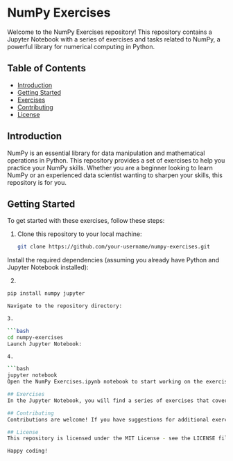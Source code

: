 # NumPy Exercises

Welcome to the NumPy Exercises repository! This repository contains a Jupyter Notebook with a series of exercises and tasks related to NumPy, a powerful library for numerical computing in Python.

## Table of Contents

- [Introduction](#introduction)
- [Getting Started](#getting-started)
- [Exercises](#exercises)
- [Contributing](#contributing)
- [License](#license)

## Introduction

NumPy is an essential library for data manipulation and mathematical operations in Python. This repository provides a set of exercises to help you practice your NumPy skills. Whether you are a beginner looking to learn NumPy or an experienced data scientist wanting to sharpen your skills, this repository is for you.

## Getting Started

To get started with these exercises, follow these steps:

1. Clone this repository to your local machine:

   ```bash
   git clone https://github.com/your-username/numpy-exercises.git

Install the required dependencies (assuming you already have Python and Jupyter Notebook installed):

2.

   ```bash
   pip install numpy jupyter

Navigate to the repository directory:

3.

   ```bash
   cd numpy-exercises
Launch Jupyter Notebook:

4.

  ```bash
   jupyter notebook
Open the NumPy Exercises.ipynb notebook to start working on the exercises.

## Exercises
In the Jupyter Notebook, you will find a series of exercises that cover various aspects of NumPy, including creating arrays, array manipulation, and basic operations. Work through the exercises, and feel free to modify and experiment with the code as you learn.

## Contributing
Contributions are welcome! If you have suggestions for additional exercises, improvements, or corrections, please open an issue or submit a pull request. We appreciate your help in making this resource better for others.

## License
This repository is licensed under the MIT License - see the LICENSE file for details.

Happy coding!
